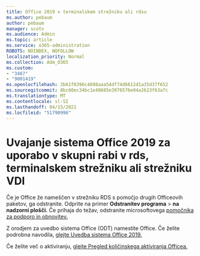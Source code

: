 ```yaml
---
title: Office 2019 v terminalskem strežniku ali rdsu
ms.author: pebaum
author: pebaum
manager: scotv
ms.audience: Admin
ms.topic: article
ms.service: o365-administration
ROBOTS: NOINDEX, NOFOLLOW
localization_priority: Normal
ms.collection: Adm_O365
ms.custom:
- "3487"
- "9001419"
ms.openlocfilehash: 3b61f0396c4698aaa54df74d6612d1a35d37f652
ms.sourcegitcommit: 8bc60ec34bc1e40685e3976576e04a2623f63a7c
ms.translationtype: MT
ms.contentlocale: sl-SI
ms.lasthandoff: 04/15/2021
ms.locfileid: "51790996"
---
```

# <a name="deploying-office-2019-for-shared-use-on-rds-terminal-server-or-vdi"></a>Uvajanje sistema Office 2019 za uporabo v skupni rabi v rds, terminalskem strežniku ali strežniku VDI

Če je Office že nameščen v strežniku RDS s pomočjo drugih Officeovih paketov, ga odstranite. Odprite na primer **Odstranitev programa**  >  **na nadzorni plošči.** Če prihaja do težav, odstranite microsoftovega [pomočnika za podporo in obnovitev.](https://aka.ms/SARA-OfficeUninstall-Alchemy) 

Z orodjem za uvedbo sistema Office (ODT) namestite Office. Če želite podrobna navodila, [glejte Uvedba sistema Office 2019.](https://docs.microsoft.com/deployoffice/office2019/deploy)

Če želite več o aktiviranju, [glejte Pregled količinskega aktiviranja Officea.](https://docs.microsoft.com/deployoffice/vlactivation/plan-volume-activation-of-office)